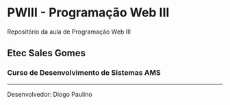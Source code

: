 # PWIII - Programação Web III
Repositório da aula de Programação Web III

## Etec Sales Gomes
### Curso de Desenvolvimento de Sistemas AMS

---

Desenvolvedor: Diogo Paulino
